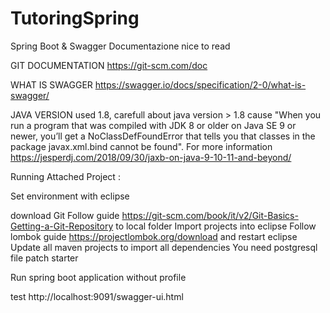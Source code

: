 # TutoringSpring

Spring Boot & Swagger
Documentazione nice to read

GIT DOCUMENTATION https://git-scm.com/doc

WHAT IS SWAGGER https://swagger.io/docs/specification/2-0/what-is-swagger/

JAVA VERSION used 1.8, carefull about java version > 1.8 cause "When you run a program that was compiled with JDK 8 or older on Java SE 9 or newer, you’ll get a NoClassDefFoundError that tells you that classes in the package javax.xml.bind cannot be found". For more information https://jesperdj.com/2018/09/30/jaxb-on-java-9-10-11-and-beyond/

Running Attached Project :

Set environment with eclipse

download Git
Follow guide https://git-scm.com/book/it/v2/Git-Basics-Getting-a-Git-Repository to local folder
Import projects into eclipse
Follow lombok guide https://projectlombok.org/download and restart eclipse
Update all maven projects to import all dependencies
You need postgresql file patch starter

Run spring boot application without profile

test
http://localhost:9091/swagger-ui.html
